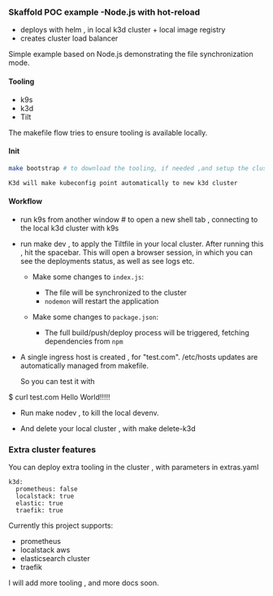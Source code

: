 ###  Skaffold POC example -Node.js with hot-reload

- deploys with helm , in local k3d cluster + local image registry
- creates cluster load balancer

Simple example based on Node.js demonstrating the file synchronization mode.

#### Tooling

- k9s
- k3d
- Tilt

The makefile flow tries to ensure tooling is available locally.

#### Init

```bash
make bootstrap # to download the tooling, if needed ,and setup the cluster. This will take a few minutes on first run.

K3d will make kubeconfig point automatically to new k3d cluster

```

#### Workflow

* run k9s from another window # to open a new shell tab , connecting to the local k3d cluster with k9s

* run make dev , to apply the Tiltfile in your local cluster. After running this , hit the spacebar.
  This will open a browser session, in which you can see the deployments status, as well as see logs etc.

  * Make some changes to `index.js`:
      * The file will be synchronized to the cluster
      * `nodemon` will restart the application

  * Make some changes to `package.json`:
      * The full build/push/deploy process will be triggered, fetching dependencies from `npm`

* A single ingress host is created , for "test.com". /etc/hosts updates are automatically managed from makefile.

  So you can test it with

$ curl test.com
  Hello World!!!!!

* Run make nodev , to kill the local devenv.

* And delete your local cluster , with make delete-k3d

### Extra cluster features

You can deploy extra tooling in the cluster , with parameters in extras.yaml

```
k3d:
  prometheus: false
  localstack: true
  elastic: true
  traefik: true
```

Currently this project supports:

- prometheus
- localstack aws
- elasticsearch cluster
- traefik 

I will add more tooling , and more docs soon.
